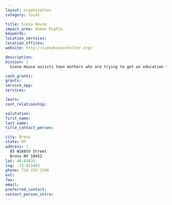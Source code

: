 ```yaml
---
layout: organization
category: local

title: Siena House
impact_area: Human Rights
keywords: 
location_services: 
location_offices: 
website: http://sienahouseshelter.org/

description: 
mission: |
  Siena House assists teen mothers who are trying to get an education (GED and job training).

cash_grants: 
grants: 
service_opp: 
services: 

learn: 
cont_relationship: 

salutation: 
first_name: 
last_name: 
title_contact_person: 

city: Bronx
state: NY
address: |
  85 W168th Street     
  Bronx NY 10452
lat: 40.83833
lng: -73.922403
phone: 718-293-2390
ext: 
fax: 
email: 
preferred_contact: 
contact_person_intro: 
---
```

